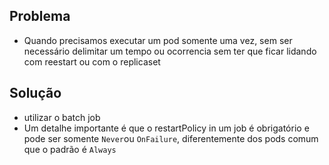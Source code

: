 ## Problema
- Quando precisamos executar um pod somente uma vez, sem ser necessário delimitar um tempo ou ocorrencia sem ter que ficar lidando com reestart ou com o replicaset

## Solução
- utilizar o batch job
- Um detalhe importante é que o restartPolicy in um job é obrigatório e pode ser somente `Never`ou `OnFailure`, diferentemente dos pods comum que o padrão é `Always`


